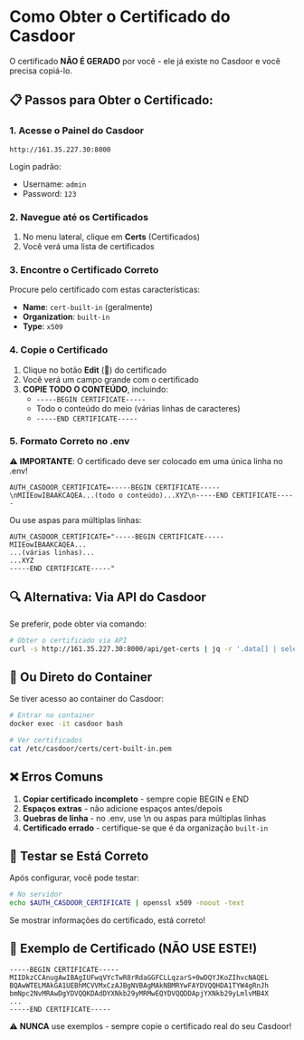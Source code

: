 # Como Obter o Certificado do Casdoor

O certificado **NÃO É GERADO** por você - ele já existe no Casdoor e você precisa copiá-lo.

## 📋 Passos para Obter o Certificado:

### 1. Acesse o Painel do Casdoor

```
http://161.35.227.30:8000
```

Login padrão:

- Username: `admin`
- Password: `123`

### 2. Navegue até os Certificados

1. No menu lateral, clique em **Certs** (Certificados)
2. Você verá uma lista de certificados

### 3. Encontre o Certificado Correto

Procure pelo certificado com estas características:

- **Name**: `cert-built-in` (geralmente)
- **Organization**: `built-in`
- **Type**: `x509`

### 4. Copie o Certificado

1. Clique no botão **Edit** (📝) do certificado
2. Você verá um campo grande com o certificado
3. **COPIE TODO O CONTEÚDO**, incluindo:
   - `-----BEGIN CERTIFICATE-----`
   - Todo o conteúdo do meio (várias linhas de caracteres)
   - `-----END CERTIFICATE-----`

### 5. Formato Correto no .env

⚠️ **IMPORTANTE**: O certificado deve ser colocado em uma única linha no .env!

```env
AUTH_CASDOOR_CERTIFICATE=-----BEGIN CERTIFICATE-----\nMIIEowIBAAKCAQEA...(todo o conteúdo)...XYZ\n-----END CERTIFICATE-----
```

Ou use aspas para múltiplas linhas:

```env
AUTH_CASDOOR_CERTIFICATE="-----BEGIN CERTIFICATE-----
MIIEowIBAAKCAQEA...
...(várias linhas)...
...XYZ
-----END CERTIFICATE-----"
```

## 🔍 Alternativa: Via API do Casdoor

Se preferir, pode obter via comando:

```bash
# Obter o certificado via API
curl -s http://161.35.227.30:8000/api/get-certs | jq -r '.data[] | select(.name=="cert-built-in") | .certificate'
```

## 🐳 Ou Direto do Container

Se tiver acesso ao container do Casdoor:

```bash
# Entrar no container
docker exec -it casdoor bash

# Ver certificados
cat /etc/casdoor/certs/cert-built-in.pem
```

## ❌ Erros Comuns

1. **Copiar certificado incompleto** - sempre copie BEGIN e END
2. **Espaços extras** - não adicione espaços antes/depois
3. **Quebras de linha** - no .env, use \n ou aspas para múltiplas linhas
4. **Certificado errado** - certifique-se que é da organização `built-in`

## 🧪 Testar se Está Correto

Após configurar, você pode testar:

```bash
# No servidor
echo $AUTH_CASDOOR_CERTIFICATE | openssl x509 -noout -text
```

Se mostrar informações do certificado, está correto!

## 📝 Exemplo de Certificado (NÃO USE ESTE!)

```
-----BEGIN CERTIFICATE-----
MIIDkzCCAnugAwIBAgIUFwqVYcTwR8rRdaGGFCLLqzarS+0wDQYJKoZIhvcNAQEL
BQAwWTELMAkGA1UEBhMCVVMxCzAJBgNVBAgMAkNBMRYwFAYDVQQHDA1TYW4gRnJh
bmNpc2NvMRAwDgYDVQQKDAdDYXNkb29yMRMwEQYDVQQDDApjYXNkb29yLmlvMB4X
...
-----END CERTIFICATE-----
```

⚠️ **NUNCA** use exemplos - sempre copie o certificado real do seu Casdoor!
